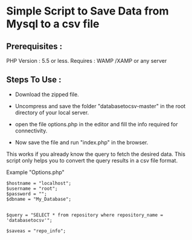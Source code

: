# Simple Script to Save Data from Mysql to a csv file


## Prerequisites : 
PHP Version : 5.5 or less.
Requires : WAMP /XAMP or any server

## Steps To Use :

* Download the zipped file.

* Uncompress and save the folder "databasetocsv-master" in the root directory of your local server.

* open the file options.php in the editor and fill the info required for connectivity.

* Now save the file and run "index.php" in the browser.


 This works if you already know the query to fetch the desired data.
 This script only helps you to convert the query results in a csv file format.



Example "Options.php"

```
$hostname = "localhost"; 
$username = "root"; 
$password = ""; 
$dbname = "My_Database"; 


$query = "SELECT * from repository where repository_name = 'databasetocsv'"; 

$saveas = "repo_info"; 
```



